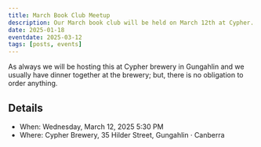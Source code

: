 ```yaml
---
title: March Book Club Meetup
description: Our March book club will be held on March 12th at Cypher.
date: 2025-01-18
eventdate: 2025-03-12
tags: [posts, events]
---
```



As always we will be hosting this at Cypher brewery in Gungahlin and we usually have dinner together at the brewery; but, there is no obligation to order anything.

## Details

- When: Wednesday, March 12, 2025 5:30 PM 
- Where: Cypher Brewery, 35 Hilder Street, Gungahlin · Canberra
